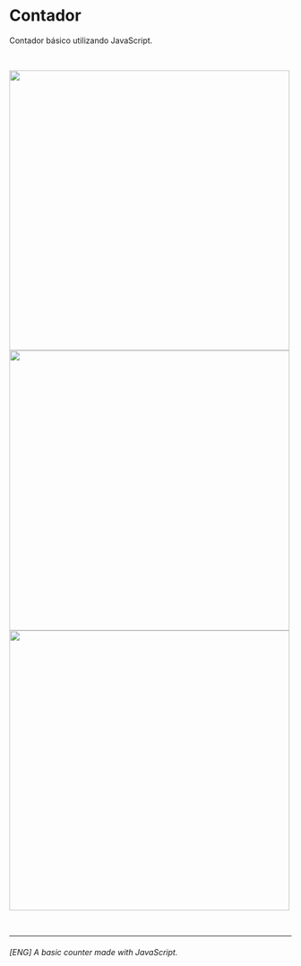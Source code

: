 # Contador
Contador básico utilizando JavaScript.

<br>

<img src="https://user-images.githubusercontent.com/84540148/145880172-ffeabb93-6619-4103-8c96-bf17ef5369b4.png" height="500" width="auto"> <img src="https://user-images.githubusercontent.com/84540148/145880032-f94f2ef5-f3e5-4ace-a404-5b4a3c00a210.png" height="500" width="auto"> <img src="https://user-images.githubusercontent.com/84540148/145880416-c06de549-5438-4e3d-ba26-2ccfd18daa9e.png" height="500" width="auto">

<br>
<hr>

###### [ENG] A basic counter made with JavaScript.

